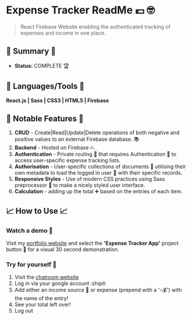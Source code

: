 # Expense Tracker ReadMe 💷 :nerd_face:
> React Firebase Website enabling the authenticated tracking of expenses and income in one place.

## :satellite: Summary :satellite:
   - __Status:__ COMPLETE 🏆

## :hammer: Languages/Tools :hammer:
__React.js | Sass | CSS3 | HTML5 | Firebase__

## 🔬 Notable Features 🔬
1. __CRUD__ - Create|Read|Update|Delete operations of both negative and positive values to an external Firebase database. :books:
2. __Backend__ - Hosted on Firebase :fire:.
3. __Authentication__ - Private routing :ticket: that requires Authentication :cop: to access user-specific expense tracking lists. 
4. __Authorisation__ - User-specific collections of documents :bookmark: utilising their own metadata to load the logged in user :man: with their specific records.
5. __Responsive Styles__ - Use of modern CSS practices using Sass preprocessor :nail_care: to make a nicely styled user interface.
6. __Calculation__ - adding up the total :heavy_plus_sign: based on the entries of each item.

## :chart_with_upwards_trend: How to Use :chart_with_upwards_trend:
### Watch a demo :movie_camera:
Visit my [portfolio website](https://tobymould.com/) and select the __'Expense Tracker App'__ project button :black_square_button: for a visual 30 second demonstration.

### Try for yourself :raised_hands:
1. Visit the [chatroom website](https://expense-tracker-223d5.web.app/)
2. Log in via your google account :shipit:
3. Add either an income source :money_with_wings: or expense (prepend with a '-:moneybag:') with the name of the entry!
4. See your total left over!
5. Log out 
